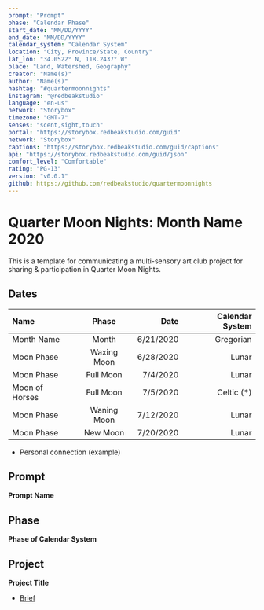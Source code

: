 ```yaml
---
prompt: "Prompt"
phase: "Calendar Phase"
start_date: "MM/DD/YYYY"
end_date: "MM/DD/YYYY"
calendar_system: "Calendar System"
location: "City, Province/State, Country"
lat_lon: "34.0522° N, 118.2437° W"
place: "Land, Watershed, Geography"
creator: "Name(s)"
author: "Name(s)"
hashtag: "#quartermoonnights"
instagram: "@redbeakstudio"
language: "en-us"
network: "Storybox"
timezone: "GMT-7"
senses: "scent,sight,touch"
portal: "https://storybox.redbeakstudio.com/guid"
network: "Storybox"
captions: "https://storybox.redbeakstudio.com/guid/captions"
api: "https://storybox.redbeakstudio.com/guid/json"
comfort_level: "Comfortable"
rating: "PG-13"
version: "v0.0.1"
github: https://github.com/redbeakstudio/quartermoonnights
---
```

# Quarter Moon Nights: Month Name 2020
This is a template for communicating a multi-sensory art club project for sharing & participation in Quarter Moon Nights.

## Dates
| Name             | Phase           |  Date         | Calendar System |
| :----------      | :-------------: | -----------:  | --------------: |
| Month Name       | Month           | 6/21/2020     | Gregorian       |
| Moon Phase       | Waxing Moon     | 6/28/2020     | Lunar           |
| Moon Phase       | Full Moon       | 7/4/2020      | Lunar           |
| Moon of Horses   | Full Moon       | 7/5/2020      | Celtic (*)      |
| Moon Phase       | Waning Moon     | 7/12/2020     | Lunar           |
| Moon Phase       | New Moon        | 7/20/2020     | Lunar           |

* Personal connection (example)

## Prompt
**Prompt Name**

## Phase
**Phase of Calendar System**

## Project
**Project Title**

* [Brief](Brief.md)
